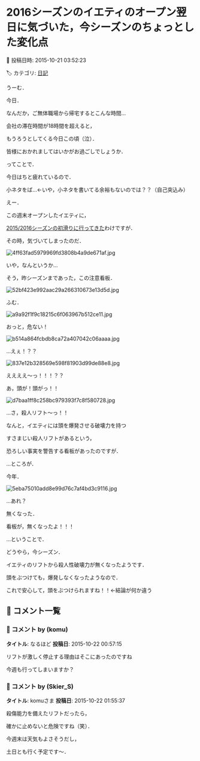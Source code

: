 # 2016シーズンのイエティのオープン翌日に気づいた，今シーズンのちょっとした変化点

📅 投稿日時: 2015-10-21 03:52:23

🏷️ カテゴリ: [日記](cc4b5682fb7b8b144980957a978653fb0.md)

うーむ．


今日．


なんだか，ご無体職場から帰宅するとこんな時間…


会社の滞在時間が18時間を超えると，


もうろうとしてくる今日この頃（泣）．


皆様におかれましてはいかがお過ごしでしょうか．





ってことで．


今日はちと疲れているので．


小ネタをば…←いや，小ネタを書いてる余裕もないのでは？？（自己突込み）





えー．


この週末オープンしたイエティに，


[2015/2016シーズンの初滑りに行ってきた](e390182800a6b7b9f017d9c9b5f99dcfe.md)わけですが．


その時，気づいてしまったのだ．




![4ff63fad5979969fd3808b4a9de671af.jpg](images/4ff63fad5979969fd3808b4a9de671af.jpg)




いや，なんというか…


そう，昨シーズンまであった，この注意看板．




![52bf423e992aac29a266310673e13d5d.jpg](images/52bf423e992aac29a266310673e13d5d.jpg)







ふむ．




![a9a92f1f9c18215c6f063967b512ce11.jpg](images/a9a92f1f9c18215c6f063967b512ce11.jpg)




おっと，危ない！




![b514a864fcbdb8ca72a407042c06aaaa.jpg](images/b514a864fcbdb8ca72a407042c06aaaa.jpg)




…えぇ！？？




![837e12b328569e598f81903d99de88e8.jpg](images/837e12b328569e598f81903d99de88e8.jpg)




ええええ～っ！！！？？


あ，頭が！頭がっ！！




![d7baa1ff8c258bc979393f7c8f580728.jpg](images/d7baa1ff8c258bc979393f7c8f580728.jpg)




…さ，殺人リフト～っ！！





なんと，イエティには頭を爆発させる破壊力を持つ


すさまじい殺人リフトがあるという，


恐ろしい事実を警告する看板があったのですが．





…ところが．


今年．




![5eba75010add8e99d76c7af4bd3c9116.jpg](images/5eba75010add8e99d76c7af4bd3c9116.jpg)




…あれ？


無くなった．


看板が，無くなったよ！！！





…ということで．


どうやら，今シーズン．


イエティのリフトから殺人性破壊力が無くなったようです．


頭をぶつけても，爆発しなくなったようなので．


これで安心して，頭をぶつけられますね！！←結論が何か違う

## 💬 コメント一覧

### 💬 コメント by (komu)
**タイトル**: なるほど
**投稿日**: 2015-10-22 00:57:15

リフトが激しく停止する理由はそこにあったのですね

今週も行ってしまいますか？

### 💬 コメント by (Skier_S)
**タイトル**: komuさま
**投稿日**: 2015-10-22 01:55:37

殺傷能力を備えたリフトだったら，

確かに止めないと危険ですね（笑）．



今週末は天気もよさそうだし，

土日とも行く予定です～．

